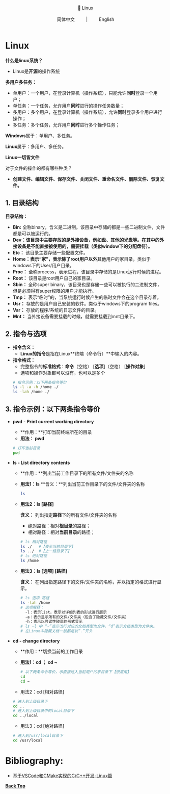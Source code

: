 <a id="BackTop"></a>
<div align="center">
📖 Linux
</div> 
<br>

<div align="center">
简体中文
&emsp;&emsp; | &emsp;&emsp;
English
</div> 
<br>

# Linux

**什么是linux系统？**

- Linux是**开源**的操作系统

**多用户多任务：**

- 单用户：一个用户，在登录计算机（操作系统），只能允许**同时**登录一个用户；
- 单任务：一个任务，允许用户**同时**进行的操作任务数量；
- 多用户：多个用户，在登录计算机（操作系统），允许**同时**登录多个用户进行操作；
- 多任务：多个任务，允许用户**同时**进行多个操作任务；

**Windows**属于：单用户、多任务。

**Linux**属于：多用户、多任务。

**Linux一切皆文件**

对于文件的操作的都有哪些种类？

- **创建文件、编辑文件、保存文件、关闭文件、重命名文件、删除文件、恢复文件。**

## **1. 目录结构**

**目录结构：**

- **Bin:** 全称binary，含义是二进制。该目录中存储的都是一些二进制文件，文件都是可以被运行的。
- **Dev：该目录中主要存放的是外接设备，例如盘、其他的光盘等。在其中的外接设备是不能直接被使用的，需要挂载（类似window**下**的分配盘符）。**
- **Etc：** 该目录主要存储一些配置文件。
- **Home：**表示“家”，表示**除了root用户以外**其他用户的家目录，类似于windows下的User/用户目录。
- **Proc：** 全称process，表示进程，该目录中存储的是Linux运行时候的进程。
- **Root：** 该目录是root用户自己的家目录。
- **Sbin：** 全称super binary，该目录也是存储一些可以被执行的二进制文件，但是必须得有super权限的用户才能执行。
- **Tmp：** 表示“临时”的，当系统运行时候产生的临时文件会在这个目录存着。
- **Usr：** 存放的是用户自己安装的软件。类似于windows下的program files。
- **Var：** 存放的程序/系统的日志文件的目录。
- **Mnt：** 当外接设备需要挂载的时候，就需要挂载到mnt目录下。

## **2. 指令与选项**

- **指令含义：**
  - **Linux的指令**是指在Linux**终端（命令行）**中输入的内容。
- **指令格式：**
    - 完整指令的**标准格式**：**命令**（空格） [**选项**]（空格） [**操作对象**]
    - 选项和操作对象都可以没有，也可以是多个
    ```bash
    # 指令示例：以下两条指令等价
    ls -l -a -h /home ./
    ls -lah /home ./
    ```
## **3. 指令示例：以下两条指令等价**

- **pwd** - **Print current working directory**
  - **作用：**打印当前终端所在的目录
  - **用法： pwd**
  ```bash
  # 打印当前目录
  pwd
  ```
  
- **ls - List directory contents**
  - **作用：**列出当前工作目录下的所有文件/文件夹的名称
      
  - **用法1：ls**
    **含义：**列出当前工作目录下的文件/文件夹的名称
    ```bash
    ls
    ```
      
  - **用法2：ls [路径]**
    
    **含义：** 列出指定**路径**下的所有文件/文件夹的名称
    - 绝对路径：相对**根目录**的路径；
    - 相对路径：相对**当前目录**的路径；
    ```bash
    # ls 相对路径
    ls ./   #【表示当前目录下】
    ls ../  #【上一级目录下】
    # ls 绝对路径
    ls /home
    ```

  - **用法3：ls [选项] [路径]**
    
    **含义：** 在列出指定路径下的文件/文件夹的名称，并以指定的格式进行显示。
    ```bash
    # ls 选项 路径
    ls -lah /home
    # 选项解释：
      -l：表示list，表示以详细列表的形式进行展示
      -a：表示显示所有的文件/文件夹（包含了隐藏文件/文件夹）
      -h：表示以可读性较高的形式显示
    # ls -l 中 “-”表示改行对应的文档类型为文件，“d”表示文档类型为文件夹。
    # 在Linux中隐藏文档一般都是以“.”开头
    ```
- **cd - change directory**
  - **作用：**切换当前的工作目录
  - **用法1：cd ； cd ~**
    ```bash
    # 以下两条命令等价，示直接进入当前用户的家目录下【很常用】
    cd
    cd ~
    ```
    
  - 用法2：cd [相对路径]
  ```bash
  # 进入到上级目录下
  cd ..
  # 进入到上级目录中的local目录下
  cd ../local
  ```
  
  - 用法3：cd [绝对路径]
  ```bash
  # 进入到/usr/local目录下
  cd /usr/local
  ```


    
<a id="Bibliography"></a>
# Bibliography:
- [基于VSCode和CMake实现的C/C++开发-Linux篇](https://xbing.notion.site/xiaobing-9bab00c7243c46d3a02b08aa54921a52?p=c330a94669a84c2480a59ba708fd4ece&pm=c)

[**Back Top**](#BackTop)
